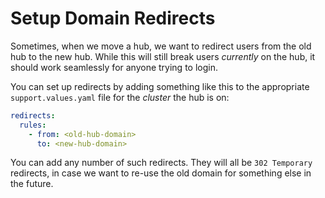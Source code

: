 # Setup Domain Redirects

Sometimes, when we move a hub, we want to redirect users from the
old hub to the new hub. While this will still break users *currently*
on the hub, it should work seamlessly for anyone trying to login.

You can set up redirects by adding something like this to the appropriate
`support.values.yaml` file for the *cluster* the hub is on:

```yaml
redirects:
  rules:
    - from: <old-hub-domain>
      to: <new-hub-domain>
```

You can add any number of such redirects. They will all be `302 Temporary`
redirects, in case we want to re-use the old domain for something else in
the future.
